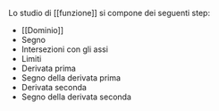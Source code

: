 Lo studio di [[funzione]] si compone dei seguenti step:
- [[Dominio]]
- Segno
- Intersezioni con gli assi
- Limiti
- Derivata prima
- Segno della derivata prima
- Derivata seconda
- Segno della derivata seconda
